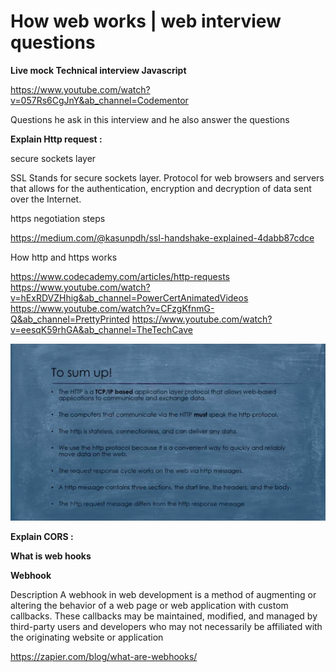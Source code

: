 # How web works | web interview questions

**Live mock Technical interview Javascript**

https://www.youtube.com/watch?v=057Rs6CgJnY&ab_channel=Codementor

Questions he ask in this interview and he also answer the questions

**Explain Http request :**

secure sockets layer

SSL Stands for secure sockets layer. Protocol for web browsers and servers that allows for the authentication, encryption and decryption of data sent over the Internet.

https negotiation steps

https://medium.com/@kasunpdh/ssl-handshake-explained-4dabb87cdce

How http and https works

https://www.codecademy.com/articles/http-requests
https://www.youtube.com/watch?v=hExRDVZHhig&ab_channel=PowerCertAnimatedVideos
https://www.youtube.com/watch?v=CFzgKfnmG-Q&ab_channel=PrettyPrinted
https://www.youtube.com/watch?v=eesqK59rhGA&ab_channel=TheTechCave

![image](./images/image1.png)

**Explain CORS :**

**What is web hooks**

**Webhook**

Description
A webhook in web development is a method of augmenting or altering the behavior of a web page or web application with custom callbacks. These callbacks may be maintained, modified, and managed by third-party users and developers who may not necessarily be affiliated with the originating website or application

https://zapier.com/blog/what-are-webhooks/
